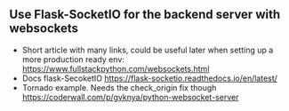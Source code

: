 ## Use Flask-SocketIO for the backend server with websockets
 
 * Short article with many links, could be useful later when setting up a more production ready env:
  https://www.fullstackpython.com/websockets.html
 * Docs flask-SecoketIO
  https://flask-socketio.readthedocs.io/en/latest/
 * Tornado example. Needs the check_origin fix though
 https://coderwall.com/p/gvknya/python-websocket-server